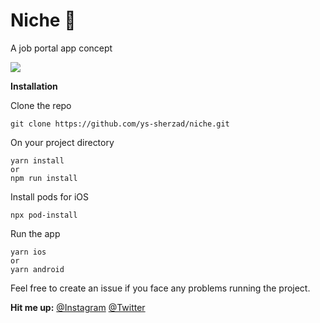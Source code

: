 # Niche 👑
A job portal app concept

![](Niche.gif)

**Installation**

Clone the repo
```
git clone https://github.com/ys-sherzad/niche.git
```
On your project directory

```
yarn install
or
npm run install
```
Install pods for iOS
```
npx pod-install
```
Run the app
```
yarn ios
or 
yarn android
```

Feel free to create an issue if you face any problems running the project.

**Hit me up:**
[@Instagram](https://www.instagram.com/ys.sherzad/)
[@Twitter](https://twitter.com/YasirSherzad)

